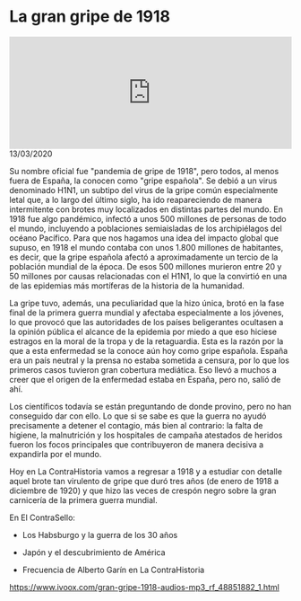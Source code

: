 # La gran gripe de 1918
<iframe id='audio_88903085' frameborder='0' allowfullscreen='' scrolling='no' height='200' style='width:100%;' src='https://www.ivoox.com/player_ej_48851882_6_1.html' loading='lazy'></iframe>13/03/2020

Su nombre oficial fue "pandemia de gripe de 1918", pero todos, al menos fuera de España, la conocen como "gripe española". Se debió a un virus denominado H1N1, un subtipo del virus de la gripe común especialmente letal que, a lo largo del último siglo, ha ido reapareciendo de manera intermitente con brotes muy localizados en distintas partes del mundo. En 1918 fue algo pandémico, infectó a unos 500 millones de personas de todo el mundo, incluyendo a poblaciones semiaisladas de los archipiélagos del océano Pacífico. Para que nos hagamos una idea del impacto global que supuso, en 1918 el mundo contaba con unos 1.800 millones de habitantes, es decir, que la gripe española afectó a aproximadamente un tercio de la población mundial de la época. De esos 500 millones murieron entre 20 y 50 millones por causas relacionadas con el H1N1, lo que la convirtió en una de las epidemias más mortíferas de la historia de la humanidad. 

 La gripe tuvo, además, una peculiaridad que la hizo única, brotó en la fase final de la primera guerra mundial y afectaba especialmente a los jóvenes, lo que provocó que las autoridades de los países beligerantes ocultasen a la opinión pública el alcance de la epidemia por miedo a que eso hiciese estragos en la moral de la tropa y de la retaguardia. Esta es la razón por la que a esta enfermedad se la conoce aún hoy como gripe española. España era un país neutral y la prensa no estaba sometida a censura, por lo que los primeros casos tuvieron gran cobertura mediática. Eso llevó a muchos a creer que el origen de la enfermedad estaba en España, pero no, salió de ahí. 

 Los científicos todavía se están preguntando de donde provino, pero no han conseguido dar con ello. Lo que si se sabe es que la guerra no ayudó precisamente a detener el contagio, más bien al contrario: la falta de higiene, la malnutrición y los hospitales de campaña atestados de heridos fueron los focos principales que contribuyeron de manera decisiva a expandirla por el mundo. 

 Hoy en La ContraHistoria vamos a regresar a 1918 y a estudiar con detalle aquel brote tan virulento de gripe que duró tres años (de enero de 1918 a diciembre de 1920) y que hizo las veces de crespón negro sobre la gran carnicería de la primera guerra mundial.  

 En El ContraSello:

 - Los Habsburgo y la guerra de los 30 años

 - Japón y el descubrimiento de América

 - Frecuencia de Alberto Garín en La ContraHistoria 

 

https://www.ivoox.com/gran-gripe-1918-audios-mp3_rf_48851882_1.html
